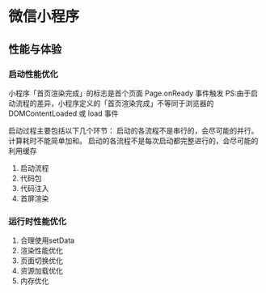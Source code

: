 <!--
 * @Description: 微信小程序文档
 * @Author: Shuwng_Wu
 * @Github: https://github.com/shaonianruntu
 * @Date: 2022-03-07 13:42:31
 * @LastEditTime: 2022-03-07 16:48:17
-->
# 微信小程序

## 性能与体验 

### 启动性能优化

小程序「首页渲染完成」的标志是首个页面 Page.onReady 事件触发 PS:由于启动流程的差异，小程序定义的「首页渲染完成」不等同于浏览器的 DOMContentLoaded 或 load 事件

启动过程主要包括以下几个环节：
    启动的各流程不是串行的，会尽可能的并行。计算耗时不能简单加和。
    启动的各流程不是每次启动都完整进行的，会尽可能的利用缓存

1. 启动流程
2. 代码包
3. 代码注入
4. 首屏渲染

### 运行时性能优化
1. 合理使用setData
2. 渲染性能优化
3. 页面切换优化
4. 资源加载优化
5. 内存优化